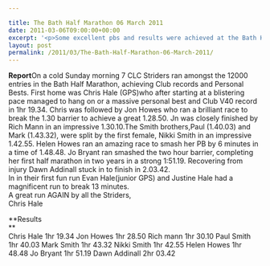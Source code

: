 ```yaml
---

title: The Bath Half Marathon 06 March 2011
date: 2011-03-06T09:00:00+00:00
excerpt: '<p>Some excellent pbs and results were achieved at the Bath Half. Click on race report to find out how the Striders got on!, Chris Hale aka GPS The Bath Half Photos Report Results</p>'
layout: post
permalink: /2011/03/The-Bath-Half-Marathon-06-March-2011/
---
```

</p> 

**Report**On a cold Sunday morning 7 CLC Striders ran amongst the 12000 entries in the Bath Half Marathon, achieving Club records and Personal Bests. First home was Chris Hale (GPS)who after starting at a blistering pace managed to hang on or a massive personal best and Club V40 record in 1hr 19.34. Chris was followed by Jon Howes who ran a brilliant race to break the 1.30 barrier to achieve a great 1.28.50. Jn was closely finished by Rich Mann in an impressive 1.30.10.The Smith brothers,Paul (1.40.03) and Mark (1.43.32), were split by the first female, Nikki Smith in an impressive 1.42.55. Helen Howes ran an amazing race to smash her PB by 6 minutes in a time of 1.48.48. Jo Bryant ran smashed the two hour barrier, completing her first half marathon in two years in a strong 1:51.19. Recovering from injury Dawn Addinall stuck in to finish in 2.03.42.  
In in their first fun run Evan Hale(junior GPS) and Justine Hale had a magnificent run to break 13 minutes.  
A great run AGAIN by all the Striders,  
Chris Hale

**Results  
**  
Chris Hale 1hr 19.34 Jon Howes 1hr 28.50 Rich mann 1hr 30.10 Paul Smith 1hr 40.03 Mark Smith 1hr 43.32 Nikki Smith 1hr 42.55 Helen Howes 1hr 48.48 Jo Bryant 1hr 51.19 Dawn Addinall 2hr 03.42